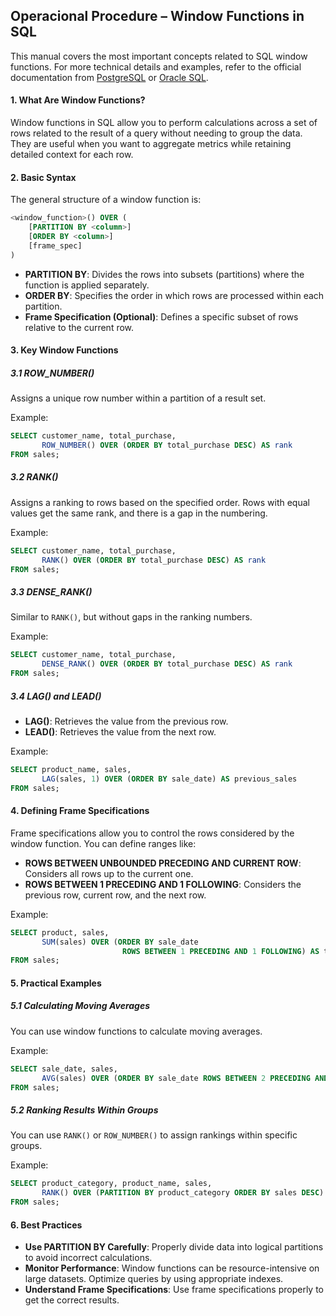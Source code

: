 ## Operacional Procedure – Window Functions in SQL

This manual covers the most important concepts related to SQL window functions. For more technical details and examples, refer to the official documentation from [PostgreSQL](https://www.postgresql.org/docs/current/tutorial-window.html) or [Oracle SQL](https://docs.oracle.com/en/database/oracle/oracle-database/19/sqlrf/SQL-Window-Functions.html).

#### 1. **What Are Window Functions?**
Window functions in SQL allow you to perform calculations across a set of rows related to the result of a query without needing to group the data. They are useful when you want to aggregate metrics while retaining detailed context for each row.


#### 2. **Basic Syntax**
The general structure of a window function is:

```sql
<window_function>() OVER (
    [PARTITION BY <column>]
    [ORDER BY <column>]
    [frame_spec]
)
```

- **PARTITION BY**: Divides the rows into subsets (partitions) where the function is applied separately.
- **ORDER BY**: Specifies the order in which rows are processed within each partition.
- **Frame Specification (Optional)**: Defines a specific subset of rows relative to the current row.

#### 3. **Key Window Functions**
##### 3.1 **ROW_NUMBER()**
Assigns a unique row number within a partition of a result set.

Example:
```sql
SELECT customer_name, total_purchase,
       ROW_NUMBER() OVER (ORDER BY total_purchase DESC) AS rank
FROM sales;
```

##### 3.2 **RANK()**
Assigns a ranking to rows based on the specified order. Rows with equal values get the same rank, and there is a gap in the numbering.

Example:
```sql
SELECT customer_name, total_purchase,
       RANK() OVER (ORDER BY total_purchase DESC) AS rank
FROM sales;
```

##### 3.3 **DENSE_RANK()**
Similar to `RANK()`, but without gaps in the ranking numbers.

Example:
```sql
SELECT customer_name, total_purchase,
       DENSE_RANK() OVER (ORDER BY total_purchase DESC) AS rank
FROM sales;
```

##### 3.4 **LAG() and LEAD()**
- **LAG()**: Retrieves the value from the previous row.
- **LEAD()**: Retrieves the value from the next row.

Example:
```sql
SELECT product_name, sales,
       LAG(sales, 1) OVER (ORDER BY sale_date) AS previous_sales
FROM sales;
```

#### 4. **Defining Frame Specifications**
Frame specifications allow you to control the rows considered by the window function. You can define ranges like:

- **ROWS BETWEEN UNBOUNDED PRECEDING AND CURRENT ROW**: Considers all rows up to the current one.
- **ROWS BETWEEN 1 PRECEDING AND 1 FOLLOWING**: Considers the previous row, current row, and the next row.

Example:
```sql
SELECT product, sales,
       SUM(sales) OVER (ORDER BY sale_date
                         ROWS BETWEEN 1 PRECEDING AND 1 FOLLOWING) AS total_sales
FROM sales;
```


#### 5. **Practical Examples**
##### 5.1 **Calculating Moving Averages**
You can use window functions to calculate moving averages.

Example:
```sql
SELECT sale_date, sales,
       AVG(sales) OVER (ORDER BY sale_date ROWS BETWEEN 2 PRECEDING AND CURRENT ROW) AS moving_avg
FROM sales;
```

##### 5.2 **Ranking Results Within Groups**
You can use `RANK()` or `ROW_NUMBER()` to assign rankings within specific groups.

Example:
```sql
SELECT product_category, product_name, sales,
       RANK() OVER (PARTITION BY product_category ORDER BY sales DESC) AS product_rank
FROM sales;
```


#### 6. **Best Practices**
- **Use PARTITION BY Carefully**: Properly divide data into logical partitions to avoid incorrect calculations.
- **Monitor Performance**: Window functions can be resource-intensive on large datasets. Optimize queries by using appropriate indexes.
- **Understand Frame Specifications**: Use frame specifications properly to get the correct results.
